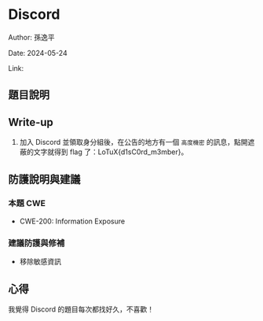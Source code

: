 # Discord

Author: 孫逸平

Date: 2024-05-24

Link: 

## 題目說明


## Write-up

1. 加入 Discord 並領取身分組後，在公告的地方有一個 `高度機密` 的訊息，點開遮蔽的文字就得到 flag 了：LoTuX{d1sC0rd_m3mber}。

## 防護說明與建議

### 本題 CWE

* CWE-200: Information Exposure

### 建議防護與修補

* 移除敏感資訊

## 心得

我覺得 Discord 的題目每次都找好久，不喜歡！
